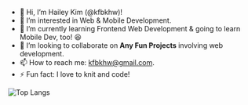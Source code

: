 - 👋 Hi, I’m Hailey Kim (@kfbkhw)!
- 👀 I’m interested in Web & Mobile Development.
- 🌱 I’m currently learning Frontend Web Development & going to learn Mobile Dev, too! 😆
- 💞️ I’m looking to collaborate on **Any Fun Projects** involving web development.
- 📫 How to reach me: kfbkhw@gmail.com.
- ⚡ Fun fact: I love to knit and code!

![Top Langs](https://github-readme-stats.vercel.app/api/top-langs/?username=kfbkhw&theme=graywhite)

<!---
kfbkhw/kfbkhw is a ✨ special ✨ repository because its `README.md` (this file) appears on your GitHub profile.
You can click the Preview link to take a look at your changes.
--->
